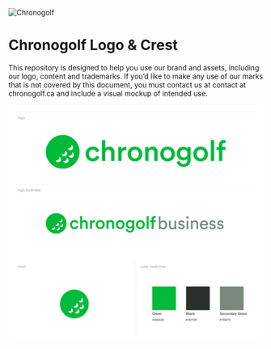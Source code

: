 ![Chronogolf][crest]

# Chronogolf Logo & Crest

This repository is designed to help you use our brand and assets, including our logo, content and trademarks. If you’d like to make any use of our marks that is not covered by this document, you must contact us at contact at chronogolf.ca and include a visual mockup of intended use.

![Chronogolf][style-guide]

[crest]: https://cdn2.chronogolf.com/assets/logos/Github%20-%20Header.png
[style-guide]: https://raw.githubusercontent.com/chronogolf/brand/master/Chronogolf%20Brand.png
